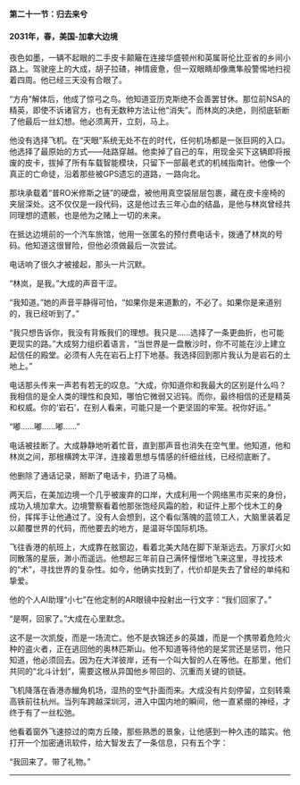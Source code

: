 **第二十一节：归去来兮**

#### **2031年，春，美国-加拿大边境**

夜色如墨，一辆不起眼的二手皮卡颠簸在连接华盛顿州和英属哥伦比亚省的乡间小路上。驾驶座上的大成，胡子拉碴，神情疲惫，但一双眼睛却像鹰隼般警惕地扫视着四周。他已经三天没有合眼了。

“方舟”解体后，他成了惊弓之鸟。他知道亚历克斯绝不会善罢甘休。那位前NSA的精英，即使不诉诸官方，也有无数种方法让他“消失”。而林岚的决绝，则彻底斩断了他最后一丝幻想。他必须离开，立刻，马上。

他没有选择飞机。在“天眼”系统无处不在的时代，任何机场都是一张巨网的入口。他选择了最原始的方式——陆路穿越。他卖掉了自己的车，用现金买下这辆即将报废的皮卡，拔掉了所有车载智能模块，只留下一部最老式的机械指南针。他像一个真正的亡命徒，沿着那些被GPS遗忘的道路，一路向北。

那块承载着“普RO米修斯之链”的硬盘，被他用真空袋层层包裹，藏在皮卡座椅的夹层深处。这不仅仅是一段代码，这是他过去三年心血的结晶，是他与林岚曾经共同理想的遗骸，也是他为之赌上一切的未来。

在抵达边境前的一个汽车旅馆，他用一张匿名的预付费电话卡，拨通了林岚的号码。他知道这很冒险，但他必须做最后一次尝试。

电话响了很久才被接起，那头一片沉默。

“林岚，是我。”大成的声音干涩。

“我知道。”她的声音平静得可怕，“如果你是来道歉的，不必了。如果你是来道别的，我已经听到了。”

“我只想告诉你，我没有背叛我们的理想。我只是……选择了一条更曲折，也可能更现实的路。”大成努力组织着语言，“当世界是一盘散沙时，你不可能在沙上建立起信任的殿堂。必须有人先在岩石上打下地基。我选择回到那片我认为是岩石的土地上。”

电话那头传来一声若有若无的叹息。“大成，你知道你和我最大的区别是什么吗？我相信的是全人类的理性和良知，哪怕它微弱又迟钝。而你，最终相信的还是精英和权威。你的‘岩石’，在别人看来，可能只是一个更坚固的牢笼。祝你好运。”

“嘟……嘟……嘟……”

电话被挂断了。大成静静地听着忙音，直到那声音也消失在空气里。他知道，他和林岚之间，那根横跨太平洋，连接着思想与情感的纤细丝线，已经彻底断了。

他删除了通话记录，掰断了电话卡，扔进了马桶。

两天后，在美加边境一个几乎被废弃的口岸，大成利用一个网络黑市买来的身份，成功入境加拿大。边境警察看着他那张饱经风霜的脸，和证件上那个伐木工的身份，挥挥手让他通过了。没有人会想到，这个看似落魄的蓝领工人，大脑里装着足以颠覆世界的代码，而他要去的地方，是温哥华国际机场。

飞往香港的航班上，大成靠在舷窗边，看着北美大陆在脚下渐渐远去。万家灯火如同散落的星辰，渺小而遥远。他想起三年前自己满怀憧憬地飞来这里，寻找技术的“术”，寻找世界的复杂性。如今，他确实找到了，代价却是失去了曾经的单纯和挚爱。

他的个人AI助理“小七”在他定制的AR眼镜中投射出一行文字：“我们回家了。”

“是啊，回家了。”大成在心里默念。

这不是一次凯旋，而是一场流亡。他不是衣锦还乡的英雄，而是一个携带着危险火种的盗火者，正在逃回他的奥林匹斯山。他不知道等待他的是奖赏还是惩罚，他只知道，他必须回去。因为在大洋彼岸，还有一个叫大智的人在等他。在那里，他们共同的“北斗计划”，需要这根从异国他乡带回的、沉重而关键的锁链。

飞机降落在香港赤鱲角机场，湿热的空气扑面而来。大成没有片刻停留，立刻转乘高铁前往杭州。当列车跨越深圳河，进入中国内地的瞬间，他一直紧绷的神经，才终于有了一丝松弛。

他看着窗外飞速掠过的南方丘陵，那些熟悉的景象，让他感到一种久违的踏实。他打开一个加密通讯软件，给大智发去了一条信息，只有五个字：

“我回来了。带了礼物。”

---

###

###
